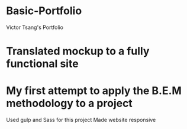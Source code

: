 # Basic-Portfolio
Victor Tsang's Portfolio

# Translated mockup to a fully functional site
# My first attempt to apply the B.E.M methodology to a project
Used gulp and Sass for this project
Made website responsive
